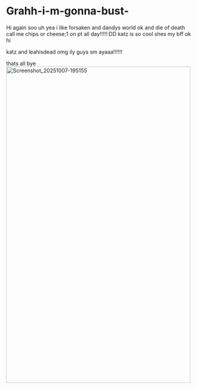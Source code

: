 # Grahh-i-m-gonna-bust-
Hi again soo uh yea i like forsaken and dandys world ok and die of death
call me chips or cheese;1
on pt all day!!!!!:DD
katz is so cool shes my bff ok
hi











katz and leahisdead omg ily guys sm ayaaa!!!!!!





thats all bye
<img width="493" height="847" alt="Screenshot_20251007-195155" src="https://github.com/user-attachments/assets/5f1111d0-b352-49a1-b355-c3f9406479bc" />




